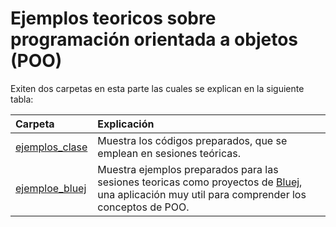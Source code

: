 # Ejemplos teoricos sobre programación orientada a objetos (POO)

Exiten dos carpetas en esta parte las cuales se explican en la siguiente tabla:

|Carpeta|Explicación|
|:--|:--|
|[ejemplos_clase](ejemplos_clase)|Muestra los códigos preparados, que se emplean en sesiones teóricas.|
|[ejemploe_bluej](ejemploe_bluej)|Muestra ejemplos preparados para las sesiones teoricas como proyectos de [Bluej](https://bluej.org/), una aplicación muy util para comprender los conceptos de POO.|
